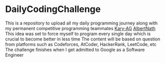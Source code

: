 # DailyCodingChallenge
This is a repository to upload all my daily programming journey along with my permanent competitive programming teammates [Kary-AG](https://github.com/Kary-AG) [AlbertNath](https://github.com/AlbertNath)
This idea was set to force myself to program every single day which is crucial to become better in less time
The content will be based on question from platforms such as Codeforces, AtCoder, HackerRank, LeetCode, etc
The challenge finishes when I get admitted to Google as a Software Engineer
